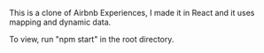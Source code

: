 This is a clone of Airbnb Experiences, I made it in React and it uses mapping and dynamic data.

To view, run "npm start" in the root directory.
